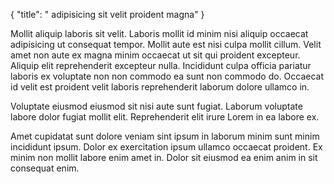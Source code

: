 {
  "title": " adipisicing sit velit proident magna"
}

Mollit aliquip laboris sit velit. Laboris mollit id minim nisi aliquip occaecat adipisicing ut consequat tempor. Mollit aute est nisi culpa mollit cillum. Velit amet non aute ex magna minim occaecat ut sit qui proident excepteur. Aliquip elit reprehenderit excepteur nulla. Incididunt culpa officia pariatur laboris ex voluptate non non commodo ea sunt non commodo do. Occaecat id velit est proident velit laboris reprehenderit laborum dolore ullamco in.

Voluptate eiusmod eiusmod sit nisi aute sunt fugiat. Laborum voluptate labore dolor fugiat mollit elit. Reprehenderit elit irure Lorem in ea labore ex.

Amet cupidatat sunt dolore veniam sint ipsum in laborum minim sunt minim incididunt ipsum. Dolor ex exercitation ipsum ullamco occaecat proident. Ex minim non mollit labore enim amet in. Dolor sit eiusmod ea enim anim in sit consequat enim.